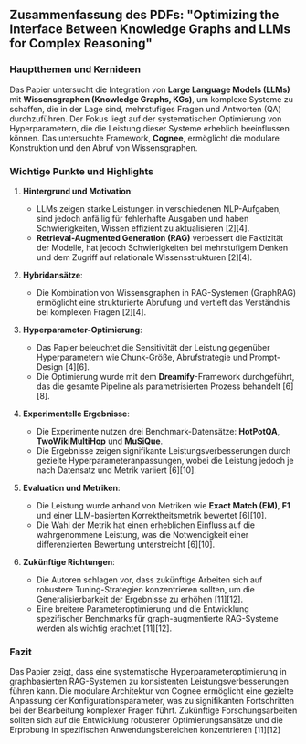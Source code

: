 ## Zusammenfassung des PDFs: "Optimizing the Interface Between Knowledge Graphs and LLMs for Complex Reasoning"

### Hauptthemen und Kernideen

Das Papier untersucht die Integration von **Large Language Models (LLMs)** mit **Wissensgraphen (Knowledge Graphs, KGs)**, um komplexe Systeme zu schaffen, die in der Lage sind, mehrstufiges Fragen und Antworten (QA) durchzuführen. Der Fokus liegt auf der systematischen Optimierung von Hyperparametern, die die Leistung dieser Systeme erheblich beeinflussen können. Das untersuchte Framework, **Cognee**, ermöglicht die modulare Konstruktion und den Abruf von Wissensgraphen.

### Wichtige Punkte und Highlights

1. **Hintergrund und Motivation**:

   - LLMs zeigen starke Leistungen in verschiedenen NLP-Aufgaben, sind jedoch anfällig für fehlerhafte Ausgaben und haben Schwierigkeiten, Wissen effizient zu aktualisieren [2][4].
   - **Retrieval-Augmented Generation (RAG)** verbessert die Faktizität der Modelle, hat jedoch Schwierigkeiten bei mehrstufigem Denken und dem Zugriff auf relationale Wissensstrukturen [2][4].

2. **Hybridansätze**:

   - Die Kombination von Wissensgraphen in RAG-Systemen (GraphRAG) ermöglicht eine strukturierte Abrufung und vertieft das Verständnis bei komplexen Fragen [2][4].

3. **Hyperparameter-Optimierung**:

   - Das Papier beleuchtet die Sensitivität der Leistung gegenüber Hyperparametern wie Chunk-Größe, Abrufstrategie und Prompt-Design [4][6].
   - Die Optimierung wurde mit dem **Dreamify**-Framework durchgeführt, das die gesamte Pipeline als parametrisierten Prozess behandelt [6][8].

4. **Experimentelle Ergebnisse**:

   - Die Experimente nutzen drei Benchmark-Datensätze: **HotPotQA**, **TwoWikiMultiHop** und **MuSiQue**.
   - Die Ergebnisse zeigen signifikante Leistungsverbesserungen durch gezielte Hyperparameteranpassungen, wobei die Leistung jedoch je nach Datensatz und Metrik variiert [6][10].

5. **Evaluation und Metriken**:

   - Die Leistung wurde anhand von Metriken wie **Exact Match (EM)**, **F1** und einer LLM-basierten Korrektheitsmetrik bewertet [6][10].
   - Die Wahl der Metrik hat einen erheblichen Einfluss auf die wahrgenommene Leistung, was die Notwendigkeit einer differenzierten Bewertung unterstreicht [6][10].

6. **Zukünftige Richtungen**:
   - Die Autoren schlagen vor, dass zukünftige Arbeiten sich auf robustere Tuning-Strategien konzentrieren sollten, um die Generalisierbarkeit der Ergebnisse zu erhöhen [11][12].
   - Eine breitere Parameteroptimierung und die Entwicklung spezifischer Benchmarks für graph-augmentierte RAG-Systeme werden als wichtig erachtet [11][12].

### Fazit

Das Papier zeigt, dass eine systematische Hyperparameteroptimierung in graphbasierten RAG-Systemen zu konsistenten Leistungsverbesserungen führen kann. Die modulare Architektur von Cognee ermöglicht eine gezielte Anpassung der Konfigurationsparameter, was zu signifikanten Fortschritten bei der Bearbeitung komplexer Fragen führt. Zukünftige Forschungsarbeiten sollten sich auf die Entwicklung robusterer Optimierungsansätze und die Erprobung in spezifischen Anwendungsbereichen konzentrieren [11][12]
